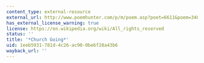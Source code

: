 ```yaml
---
content_type: external-resource
external_url: http://www.poemhunter.com/p/m/poem.asp?poet=6611&poem=34852
has_external_license_warning: true
license: https://en.wikipedia.org/wiki/All_rights_reserved
status: ''
title: '*Church Going*'
uid: 1eeb5931-781d-4c26-ac90-0be6f28a43b6
wayback_url: ''
---
```

